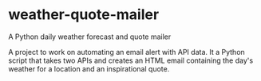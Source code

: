 # weather-quote-mailer
A Python daily weather forecast and quote mailer

A project to work on automating an email alert with API data. It a Python script that takes two APIs and creates an HTML email containing the day's weather for a location and an inspirational quote.
